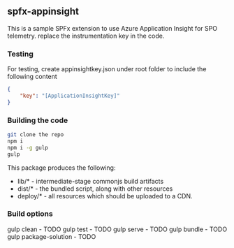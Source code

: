 ## spfx-appinsight

This is a sample SPFx extension to use Azure Application Insight for SPO telemetry. replace the instrumentation key in the code.

### Testing
For testing, create appinsightkey.json under root folder to include the following content
```JSON
{
    "key": "[ApplicationInsightKey]"
}

```

### Building the code

```bash
git clone the repo
npm i
npm i -g gulp
gulp
```

This package produces the following:

* lib/* - intermediate-stage commonjs build artifacts
* dist/* - the bundled script, along with other resources
* deploy/* - all resources which should be uploaded to a CDN.

### Build options

gulp clean - TODO
gulp test - TODO
gulp serve - TODO
gulp bundle - TODO
gulp package-solution - TODO
